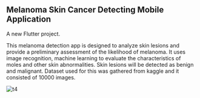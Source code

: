 ## Melanoma Skin Cancer Detecting Mobile Application
A new Flutter project.

This melanoma detection app is designed to analyze skin lesions and provide a preliminary assessment of the likelihood of melanoma. It uses image recognition, machine learning to evaluate the characteristics of moles and other skin abnormalities. Skin lesions will be detected as benign and malignant. Dataset used for this was gathered from kaggle and it consisted of 10000 images.



![t4](https://github.com/user-attachments/assets/fe2e36eb-edc7-4191-bd08-b126251dee98)
